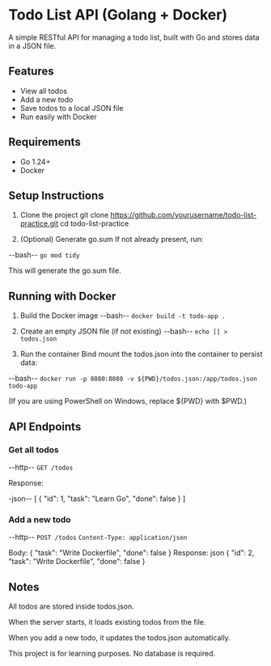 # Todo List API (Golang + Docker)
A simple RESTful API for managing a todo list, built with Go and stores data in a JSON file.

## Features
- View all todos
- Add a new todo
- Save todos to a local JSON file
- Run easily with Docker

## Requirements
- Go 1.24+
- Docker

## Setup Instructions

1. Clone the project
git clone https://github.com/yourusername/todo-list-practice.git
cd todo-list-practice

2. (Optional) Generate go.sum
If not already present, run:

--bash--
`go mod tidy`

This will generate the go.sum file.

## Running with Docker
1. Build the Docker image
--bash--
`docker build -t todo-app .`

2. Create an empty JSON file (if not existing)
--bash--
`echo [] > todos.json`

3. Run the container
Bind mount the todos.json into the container to persist data:

--bash--
`docker run -p 8080:8080 -v ${PWD}/todos.json:/app/todos.json todo-app`

(If you are using PowerShell on Windows, replace ${PWD} with $PWD.)

## API Endpoints
### Get all todos
--http--
`GET /todos`

Response:

-json--
[
  {
    "id": 1,
    "task": "Learn Go",
    "done": false
  }
]

### Add a new todo
--http--
`POST /todos`
`Content-Type: application/json`

Body:
{
  "task": "Write Dockerfile",
  "done": false
}
Response:
json
{
  "id": 2,
  "task": "Write Dockerfile",
  "done": false
}

## Notes
All todos are stored inside todos.json.

When the server starts, it loads existing todos from the file.

When you add a new todo, it updates the todos.json automatically.

This project is for learning purposes. No database is required.